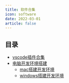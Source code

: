 ```yaml
---
title: 软件合集
icon: software
date: 2022-03-01
article: false 
---
```



## 目录

- [vscode插件合集](./vscode-plugins/prettier.md)
- [电脑开发环境搭建](./system-env/README.md)
  - [mac搭建开发环境](./system-env/mac.md)
  - [windows搭建开发环境](./system-env/windows.md)

